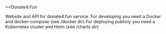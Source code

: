 ==Donate4.Fun

Website and API for donate4.fun service.
For developing you need a Docker and docker-compose (see /docker dir)
For deploying publicly you need a Kubernetes cluster and Helm (see /charts dir)
